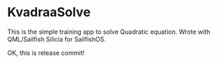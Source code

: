 KvadraaSolve
============

This is the simple training app to solve Quadratic equation. Wrote with QML/Sailfish Silicia for SailfishOS.

OK, this is release commit! 
